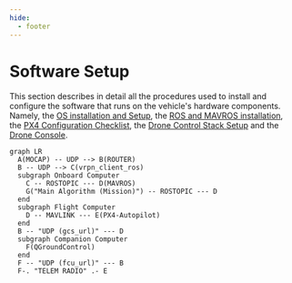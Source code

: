 ```yaml
---
hide:
  - footer
---
```


# Software Setup

This section describes in detail all the procedures used to install and configure the software that runs on the vehicle's hardware components. Namely, the [OS installation and Setup](os_installation), the [ROS and MAVROS installation](ros_installation), the [PX4 Configuration Checklist](px4_configuration_checklist), the [Drone Control Stack Setup](drone_control_stack) and the [Drone Console](drone_console).

``` mermaid
graph LR
  A(MOCAP) -- UDP --> B(ROUTER)
  B -- UDP --> C(vrpn_client_ros)
  subgraph Onboard Computer
    C -- ROSTOPIC --- D(MAVROS)
    G("Main Algorithm (Mission)") -- ROSTOPIC --- D
  end
  subgraph Flight Computer
    D -- MAVLINK --- E(PX4-Autopilot)
  end
  B -- "UDP (gcs_url)" --- D
  subgraph Companion Computer
    F(QGroundControl)
  end
  F -- "UDP (fcu_url)" --- B
  F-. "TELEM RADIO" .- E
```